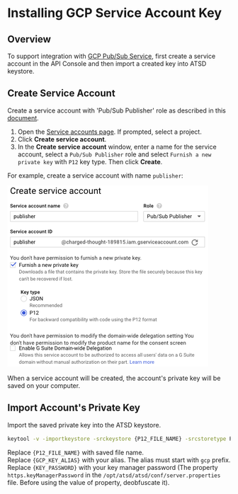 # Installing GCP Service Account Key

## Overview

To support integration with [GCP Pub/Sub Service](https://cloud.google.com/pubsub/), first create a service account in the API Console and then import a created key into ATSD keystore.

## Create Service Account

Create a service account with 'Pub/Sub Publisher' role as described in this [document](https://developers.google.com/identity/protocols/OAuth2ServiceAccount#creatinganaccount).

1. Open the [Service accounts page](https://console.developers.google.com/projectselector/iam-admin/serviceaccounts). If prompted, select a project.
2. Click **Create service account**.
3. In the **Create service account** window, enter a name for the service account, select a `Pub/Sub Publisher` role and select `Furnish a new private key` with `P12` key type. Then click **Create**.

For example, create a service account with name `publisher`:

![](images/gcp_create_service_account_window.png)

When a service account will be created, the account's private key will be saved on your computer.

## Import Account's Private Key

Import the saved private key into the ATSD keystore.

```bash
keytool -v -importkeystore -srckeystore {P12_FILE_NAME} -srcstoretype PKCS12 -alias privatekey -srcstorepass notasecret -destkeystore /opt/atsd/atsd/conf/server.keystore -deststoretype JKS -destalias {GCP_KEY_ALIAS} -destkeypass {KEY_PASSWORD}
```

Replace `{P12_FILE_NAME}` with saved file name.<br/>
Replace `{GCP_KEY_ALIAS}` with your alias. The alias must start with `gcp` prefix.<br/>
Replace `{KEY_PASSWORD}` with your key manager password (The property `https.keyManagerPassword` in the `/opt/atsd/atsd/conf/server.properties` file. Before using the value of property, deobfuscate it).
